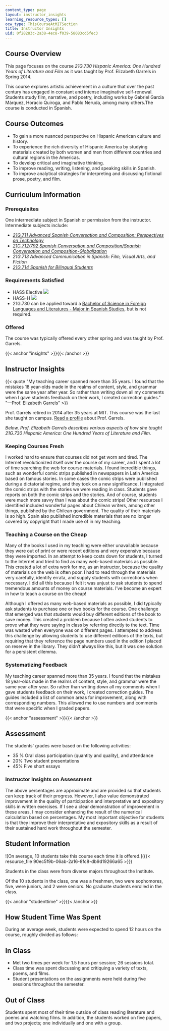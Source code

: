 ```yaml
---
content_type: page
layout: instructor_insights
learning_resource_types: []
ocw_type: ThisCourseAtMITSection
title: Instructor Insights
uid: 0f28283c-2a38-4ec8-f039-58083cd5fec3
---
```


Course Overview
---------------

This page focuses on the course _21G.730 Hispanic America: One Hundred Years of Literature and Film_ as it was taught by Prof. Elizabeth Garrels in Spring 2014.

This course explores artistic achievement in a culture that over the past century has engaged in constant and intense imaginative self-renewal. Students study film, narrative, and poetry, including works by Gabriel Garcia Márquez, Horacio Quiroga, and Pablo Neruda, among many others.The course is conducted in Spanish.

Course Outcomes
---------------

*   To gain a more nuanced perspective on Hispanic American culture and history.
*   To experience the rich diversity of Hispanic America by studying materials created by both women and men from different countries and cultural regions in the Americas.
*   To develop critical and imaginative thinking.
*   To improve reading, writing, listening, and speaking skills in Spanish.
*   To improve analytical strategies for interpreting and discussing fictional prose, poetry, and film.

Curriculum Information
----------------------

### Prerequisites

One intermediate subject in Spanish or permission from the instructor. Intermediate subjects include:

*   [_21G.711 Advanced Spanish Conversation and Composition: Perspectives on Technology_](/courses/21g-711-advanced-spanish-conversation-and-composition-spring-2014/)
*   [_21G.712/792 Spanish Conversation and Composition/Spanish Conversation and Composition-Globalization_](/courses/21g-712-spanish-conversation-and-composition-fall-2003/)
*   _21G.713 Advanced Communication in Spanish: Film, Visual Arts, and Fiction_
*   [_21G.714 Spanish for Bilingual Students_](/courses/21g-714-spanish-for-bilingual-students-spring-2003/)

### Requirements Satisfied

*   HASS Elective ![](/images/educator/icon-question-hass.png)
*   HASS-H ![](/images/educator/icon-question-hass-h.png)
*   21G.730 can be applied toward a [Bachelor of Science in Foreign Languages and Literatures - Major in Spanish Studies](http://catalog.mit.edu/degree-charts/global-studies-languages-course-21g/#spanishstudiestext), but is not required.

### Offered

The course was typically offered every other spring and was taught by Prof. Garrels.

{{< anchor "insights" >}}{{< /anchor >}}

Instructor Insights
-------------------

{{< quote "My teaching career spanned more than 35 years. I found that the mistakes 18 year-olds made in the realms of content, style, and grammar were the same year after year. So rather than writing down all my comments when I gave students feedback on their work, I created correction guides." "—Prof. Elizabeth Garrels" >}}

Prof. Garrels retired in 2014 after 35 years at MIT. This course was the last she taught on campus. [Read a profile](http://shass.mit.edu/news/news-2014-elizabeth-garrels-retires-after-35-years-mit) about Prof. Garrels.

_Below, Prof. Elizabeth Garrels describes various aspects of how she taught _21G.730 Hispanic America: One Hundred Years of Literature and Film_._

### Keeping Courses Fresh

I worked hard to ensure that courses did not get worn and tired. The Internet revolutionized itself over the course of my career, and I spent a lot of time searching the web for course materials. I found incredible things, such as wonderful comic strips published in newspapers in Latin America based on famous stories. In some cases the comic strips were published during a dictatorial regime, and they took on a new significance. I integrated the comic strips with the stories we were reading in class. Students gave reports on both the comic strips and the stories. And of course, students were much more savvy than I was about the comic strips! Other resources I identified included wonderful pages about Chilean writers, among other things, published by the Chilean government. The quality of their materials is so high. Spain also published incredible materials that are no longer covered by copyright that I made use of in my teaching.

### Teaching a Course on the Cheap

Many of the books I used in my teaching were either unavailable because they were out of print or were recent editions and very expensive because they were imported. In an attempt to keep costs down for students, I turned to the Internet and tried to find as many web-based materials as possible. This created a lot of extra work for me, as an instructor, because the quality of materials on the web is often poor. I had to read through the materials very carefully, identify errata, and supply students with corrections when necessary. I did all this because I felt it was unjust to ask students to spend tremendous amounts of money on course materials. I’ve become an expert in how to teach a course on the cheap!

Although I offered as many web-based materials as possible, I did typically ask students to purchase one or two books for the course. One challenge that emerged was that students would buy different editions of the book to save money. This created a problem because I often asked students to prove what they were saying in class by referring directly to the text. Time was wasted when everyone was on different pages. I attempted to address this challenge by allowing students to use different editions of the texts, but requiring that they reference the page numbers used in the edition I placed on reserve in the library. They didn’t always like this, but it was one solution for a persistent dilemma.

### Systematizing Feedback

My teaching career spanned more than 35 years. I found that the mistakes 18 year-olds made in the realms of content, style, and grammar were the same year after year. So rather than writing down all my comments when I gave students feedback on their work, I created correction guides. The guides included a list of common areas for improvement, along with corresponding numbers. This allowed me to use numbers and comments that were specific when I graded papers.

{{< anchor "assessment" >}}{{< /anchor >}}

Assessment
----------

The students' grades were based on the following activities:

- 35 % Oral class participation (quantity and quality), and attendance
- 20% Two student presentations
- 45% Five short essays


### Instructor Insights on Assessment
The above percentages are approximate and are provided so that students can keep track of their progress. However, I also value demonstrated improvement in the quality of participation and interpretative and expository skills in written exercises. If I see a clear demonstration of improvement in these areas, I may consider enhancing the result of the numerical calculation based on percentages. My most important objective for students is that they improve their interpretative and expository skills as a result of their sustained hard work throughout the semester.

Student Information
-------------------

![On average, 10 students take this course each time it is offered.]({{< resource_file 90ec5f9b-06ab-2a16-8fc8-db9d19266a65 >}})

Students in the class were from diverse majors throughout the Institute. 

Of the 10 students in the class, one was a freshmen, two were sophomores, five, were juniors, and 2 were seniors. No graduate students enrolled in the class. 

{{< anchor "studenttime" >}}{{< /anchor >}}

How Student Time Was Spent
--------------------------

During an average week, students were expected to spend 12 hours on the course, roughly divided as follows:

In Class
--------

*   Met two times per week for 1.5 hours per session; 26 sessions total.
*   Class time was spent discussing and critiquing a variety of texts, poems, and films.
*   Student presentations on the assignments were held during five sessions throughout the semester.

Out of Class
------------

Students spent most of their time outside of class reading literature and poems and watching films. In addition, the students worked on five papers, and two projects; one individually and one with a group.